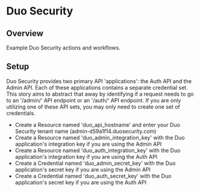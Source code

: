 # Duo Security

## Overview

Example Duo Security actions and workflows.

## Setup

Duo Security provides two primary API 'applications': the Auth API and the Admin API. Each of these applications contains a separate credential set. This story aims to abstract that away by identifying if a request needs to go to an '/admin/' API endpoint or an '/auth/' API endpoint. If you are only utilizing one of these API sets, you may only need to create one set of credentials.

+ Create a Resource named 'duo_api_hostname' and enter your Duo Security tenant name (admin-d59a1f14.duosecurity.com)
+ Create a Resource named 'duo_admin_integration_key' with the Duo application's integration key if you are using the Admin API
+ Create a Resource named 'duo_auth_integration_key' with the Duo application's integration key if you are using the Auth API
+ Create a Credential named 'duo_admin_secret_key' with the Duo application's secret key if you are using the Admin API
+ Create a Credential named 'duo_auth_secret_key' with the Duo application's secret key if you are using the Auth API
